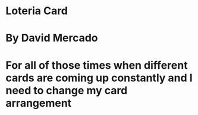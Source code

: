 # Loteria Card

# By David Mercado

# For all of those times when different cards are coming up constantly and I need to change my card arrangement
